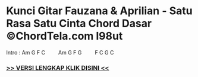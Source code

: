 
 # Kunci Gitar Fauzana & Aprilian - Satu Rasa Satu Cinta Chord Dasar ©ChordTela.com l98ut


Intro : Am G F C         Am G F G         F C G C

###  <a href="https://shortlighzx.web.app?sq=Kunci Gitar Fauzana & Aprilian - Satu Rasa Satu Cinta Chord Dasar ©ChordTela.com"> >> VERSI LENGKAP KLIK DISINI << </a>
